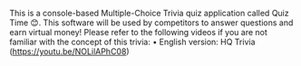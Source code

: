 This is a console-based Multiple-Choice Trivia quiz application called Quiz Time 😊. This software will be used by competitors to answer questions and earn virtual money!
Please refer to the following videos if you are not familiar with the concept of this trivia:
• English version: HQ Trivia (https://youtu.be/NOLilAPhC08)
